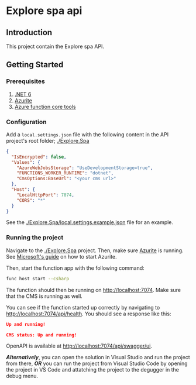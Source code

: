 # Explore spa api

## Introduction

This project contain the Explore spa API.

## Getting Started

### Prerequisites

1. [.NET 6](https://dotnet.microsoft.com/en-us/download/dotnet/6.0)
2. [Azurite](https://learn.microsoft.com/en-us/azure/storage/common/storage-use-azurite?tabs=visual-studio)
3. [Azure function core tools](https://learn.microsoft.com/en-us/azure/azure-functions/functions-run-local?tabs=macos%2Cportal%2Cv2%2Cbash&pivots=programming-language-csharp#install-the-azure-functions-core-tools)

### Configuration

Add a `local.settings.json` file with the following content in the API project's root folder; [./Explore.Spa](./Explore.Spa/)

```json
{
  "IsEncrypted": false,
  "Values": {
    "AzureWebJobsStorage": "UseDevelopmentStorage=true",
    "FUNCTIONS_WORKER_RUNTIME": "dotnet",
    "CmsOptions:BaseUrl": "<your cms url>"
  },
  "Host": {
    "LocalHttpPort": 7074,
    "CORS": "*"
  }
}
```

See the [./Explore.Spa/local.settings.example.json](./Explore.Spa/local.settings.example.json) file for an example.


### Running the project

Navigate to the [./Explore.Spa](./Explore.Spa) project. Then, make sure [Azurite](https://learn.microsoft.com/en-us/azure/storage/common/storage-use-azurite?tabs=visual-studio) is running. See [Microsoft's guide](https://learn.microsoft.com/en-us/azure/storage/common/storage-use-azurite?tabs=visual-studio#run-azurite) on how to start Azurite.

Then, start the function app with the following command:

```bash
func host start --csharp
```

The function should then be running on [http://localhost:7074](http://localhost:7074). Make sure that the CMS is running as well.


You can see if the function started up correctly by navigating to [http://localhost:7074/api/health](http://localhost:7074/api/health). You should see a response like this:

```json
Up and running!

CMS status: Up and running!
```

OpenAPI is available at [http://localhost:7074/api/swagger/ui](http://localhost:7074/api/swagger/ui).


**_Alternatively_**, you can open the solution in Visual Studio and run the project from there, **_OR_** you can run the project from Visual Studio Code by opening the project in VS Code and attatching the project to the degugger in the debug menu.
